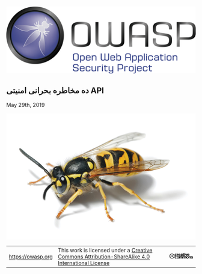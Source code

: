 ![OWASP LOGO](images/owasp-logo.png)

## ده مخاطره بحرانی امنیتی API


May 29th, 2019

![WASP Logo URL TBA](images/front-wasp.png)

| | | |
| - | - | - |
| https://owasp.org | This work is licensed under a [Creative Commons Attribution-ShareAlike 4.0 International License][1] | ![Creative Commons License Logo](images/front-cc.png) |

[1]: http://creativecommons.org/licenses/by-sa/4.0/


